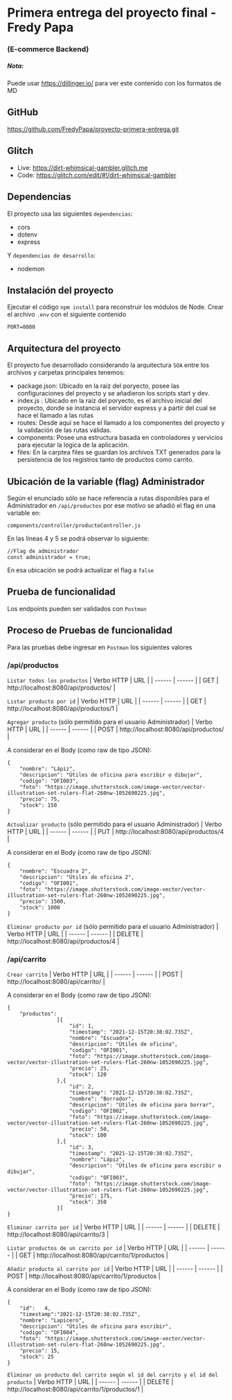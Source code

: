 # Primera entrega del proyecto final - Fredy Papa
### (E-commerce Backend)

##### Nota:
Puede usar https://dillinger.io/ para ver este contenido con los formatos de MD

## GitHub
https://github.com/FredyPapa/proyecto-primera-entrega.git

## Glitch
- Live: https://dirt-whimsical-gambler.glitch.me
- Code: https://glitch.com/edit/#!/dirt-whimsical-gambler

## Dependencias
El proyecto usa las siguientes ```dependencias```:
- cors
- dotenv
- express
 
Y ```dependencias de desarrollo```:
- nodemon

## Instalación del proyecto

Ejecutar el código ```npm install``` para reconstruir los módulos de Node.
Crear el archivo ```.env``` con el siguiente contenido
~~~
PORT=8080
~~~

## Arquitectura del proyecto
El proyecto fue desarrollado considerando la arquitectura ```SOA``` entre los archivos y carpetas principales tenemos:
- package.json: Ubicado en la raíz del poryecto, posee las configuraciones del proyecto y se añadieron los scripts start y dev.
- index.js : Ubicado en la raíz del poryecto, es el archivo inicial del proyecto, donde se instancia el servidor express y a partir del cual se hace el llamado a las rutas
- routes: Desde aquí se hace el llamado a los componentes del proyecto y la validación de las rutas válidas.
- components: Posee una estructura basada en controladores y servicios para ejecutar la lógica de la aplicación.
- files: En la carptea files se guardan los archivos TXT generados para la persistencia de los registros tanto de productos como carrito.

## Ubicación de la variable (flag) Administrador
Según el enunciado sólo se hace referencia a rutas disponibles para el Administrador en ```/api/productos``` por ese motivo se añadió el flag en una variable en:
~~~
components/controller/productoController.js
~~~
En las líneas 4 y 5 se podrá observar lo siguiente:
~~~
//Flag de administrador
const administrador = true;
~~~
En esa ubicación se podrá actualizar el flag a ```false```

## Prueba de funcionalidad
Los endpoints pueden ser validados con ```Postman``` 

## Proceso de Pruebas de funcionalidad
Para las pruebas debe ingresar en ```Postman``` los siguientes valores

### /api/productos
```Listar todos los productos```
| Verbo HTTP | URL |
| ------ | ------ |
| GET | http://localhost:8080/api/productos/ |

```Listar producto por id```
| Verbo HTTP | URL |
| ------ | ------ |
| GET | http://localhost:8080/api/productos/1 |

```Agregar producto``` (sólo permitido para el usuario Administrador)
| Verbo HTTP | URL |
| ------ | ------ |
| POST | http://localhost:8080/api/productos/ |

A considerar en el Body (como raw de tipo JSON):
~~~
{
    "nombre": "Lápiz",
    "descripcion": "Útiles de oficina para escribir o dibujar",
    "codigo": "OFI003",
    "foto": "https://image.shutterstock.com/image-vector/vector-illustration-set-rulers-flat-260nw-1052690225.jpg",
    "precio": 75,
    "stock": 150
}
~~~

```Actualizar producto``` (sólo permitido para el usuario Administrador)
| Verbo HTTP | URL |
| ------ | ------ |
| PUT | http://localhost:8080/api/productos/4 |

A considerar en el Body (como raw de tipo JSON):
~~~
{
    "nombre": "Escuadra 2",
    "descripcion": "Útiles de oficina 2",
    "codigo": "OFI001",
    "foto": "https://image.shutterstock.com/image-vector/vector-illustration-set-rulers-flat-260nw-1052690225.jpg",
    "precio": 1500,
    "stock": 1000
}
~~~

```Eliminar producto por id``` (sólo permitido para el usuario Administrador)
| Verbo HTTP | URL |
| ------ | ------ |
| DELETE | http://localhost:8080/api/productos/4 |


### /api/carrito
```Crear carrito```
| Verbo HTTP | URL |
| ------ | ------ |
| POST | http://localhost:8080/api/carrito/ |

A considerar en el Body (como raw de tipo JSON):
~~~
{
    "productos": 
                [{
                    "id": 1,
                    "timestamp": "2021-12-15T20:38:02.735Z",
                    "nombre": "Escuadra",
                    "descripcion": "Útiles de oficina",
                    "codigo": "OFI001",
                    "foto": "https://image.shutterstock.com/image-vector/vector-illustration-set-rulers-flat-260nw-1052690225.jpg",
                    "precio": 25,
                    "stock": 120
                },{
                    "id": 2,
                    "timestamp": "2021-12-15T20:38:02.735Z",
                    "nombre": "Borrador",
                    "descripcion": "Útiles de oficina para borrar",
                    "codigo": "OFI002",
                    "foto": "https://image.shutterstock.com/image-vector/vector-illustration-set-rulers-flat-260nw-1052690225.jpg",
                    "precio": 50,
                    "stock": 100
                },{
                    "id": 3,
                    "timestamp": "2021-12-15T20:38:02.735Z",
                    "nombre": "Lápiz",
                    "descripcion": "Útiles de oficina para escribir o dibujar",
                    "codigo": "OFI003",
                    "foto": "https://image.shutterstock.com/image-vector/vector-illustration-set-rulers-flat-260nw-1052690225.jpg",
                    "precio": 175,
                    "stock": 350
                }]
}
~~~

```Eliminar carrito por id``` 
| Verbo HTTP | URL |
| ------ | ------ |
| DELETE | http://localhost:8080/api/carrito/3 |

```Listar productos de un carrito por id``` 
| Verbo HTTP | URL |
| ------ | ------ |
| GET | http://localhost:8080/api/carrito/1/productos |

```Añadir producto al carrito por id```
| Verbo HTTP | URL |
| ------ | ------ |
| POST | http://localhost:8080/api/carrito/1/productos |

A considerar en el Body (como raw de tipo JSON):
~~~
{
    "id":   4,
    "timestamp":"2021-12-15T20:38:02.735Z",
    "nombre": "Lapicero",
    "descripcion": "Útiles de oficina para escribir",
    "codigo": "OFI004",
    "foto": "https://image.shutterstock.com/image-vector/vector-illustration-set-rulers-flat-260nw-1052690225.jpg",
    "precio": 15,
    "stock": 25
}
~~~

```Eliminar un producto del carrito según el id del carrito y el id del  producto```
| Verbo HTTP | URL |
| ------ | ------ |
| DELETE | http://localhost:8080/api/carrito/1/productos/1 |




